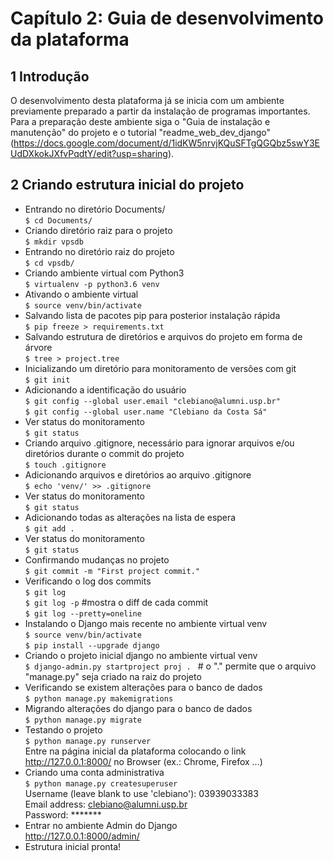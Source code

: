 # Capítulo 2: Guia de desenvolvimento da plataforma

## 1 Introdução  

O desenvolvimento desta plataforma já se inicia com um ambiente previamente preparado a partir da instalação de programas importantes. Para a preparação deste ambiente siga o "Guia de instalação e manutenção" do projeto e o tutorial "readme_web_dev_django" (https://docs.google.com/document/d/1idKW5nrvjKQuSFTgQGQbz5swY3EUdDXkokJXfvPqdtY/edit?usp=sharing).

## 2 Criando estrutura inicial do projeto  
- Entrando no diretório Documents/  
	`$ cd Documents/`
- Criando diretório raiz para o projeto  
	`$ mkdir vpsdb`
- Entrando no diretório raiz do projeto  
	`$ cd vpsdb/`
- Criando ambiente virtual com Python3  
	`$ virtualenv -p python3.6 venv`
- Ativando o ambiente virtual  
	`$ source venv/bin/activate`
- Salvando lista de pacotes pip para posterior instalação rápida  
	`$ pip freeze > requirements.txt`
- Salvando estrutura de diretórios e arquivos do projeto em forma de árvore  
	`$ tree > project.tree`
- Inicializando um diretório para monitoramento de versões com git  
	`$ git init`
- Adicionando a identificação do usuário  
  `$ git config --global user.email "clebiano@alumni.usp.br"`  
  `$ git config --global user.name "Clebiano da Costa Sá"`  
- Ver status do monitoramento  
  `$ git status`  
- Criando arquivo .gitignore, necessário para ignorar arquivos e/ou diretórios durante o commit do projeto  
	`$ touch .gitignore`  
- Adicionando arquivos e diretórios ao arquivo .gitignore  
	`$ echo 'venv/' >> .gitignore`  
- Ver status do monitoramento  
  `$ git status`  
- Adicionando todas as alterações na lista de espera  
  `$ git add .`  
- Ver status do monitoramento  
  `$ git status`  
- Confirmando mudanças no projeto  
  `$ git commit -m "First project commit."`
- Verificando o log dos commits  
  `$ git log`  
  `$ git log -p` #mostra o diff de cada commit  
  `$ git log --pretty=oneline`  
- Instalando o Django mais recente no ambiente virtual venv  
	`$ source venv/bin/activate`  
	`$ pip install --upgrade django`  
- Criando o projeto inicial django no ambiente virtual venv  
	`$ django-admin.py startproject proj . ` # o "." permite que o arquivo "manage.py" seja criado na raiz do projeto  
- Verificando se existem alterações para o banco de dados  
	`$ python manage.py makemigrations`
- Migrando alterações do django para o banco de dados  
	`$ python manage.py migrate`  
- Testando o projeto  
	`$ python manage.py runserver`  
	Entre na página inicial da plataforma colocando o link http://127.0.0.1:8000/ no Browser (ex.: Chrome, Firefox ...)  
- Criando uma conta administrativa  
	`$ python manage.py createsuperuser`  
	Username (leave blank to use 'clebiano'): 03939033383  
	Email address: clebiano@alumni.usp.br  
	Password: \*\*\*\*\*\*\*  
- Entrar no ambiente Admin do Django  
	http://127.0.0.1:8000/admin/  
- Estrutura inicial pronta!
